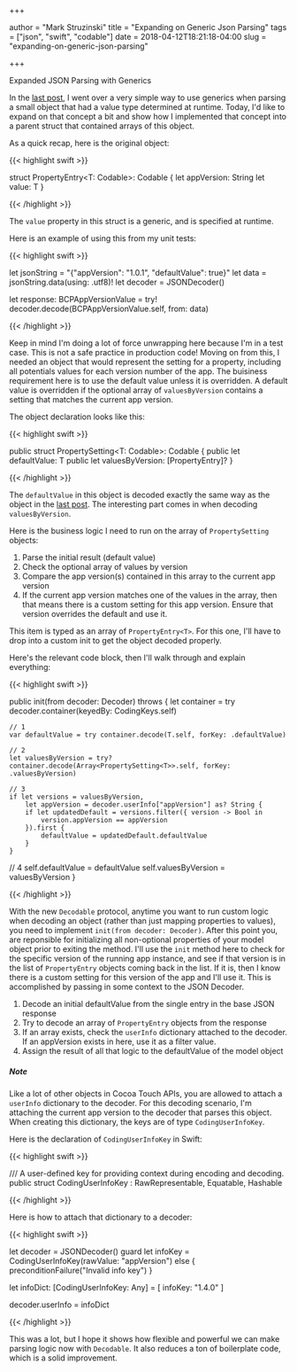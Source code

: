 +++

author = "Mark Struzinski"
title = "Expanding on Generic Json Parsing"
tags = ["json", "swift", "codable"]
date = 2018-04-12T18:21:18-04:00
slug = "expanding-on-generic-json-parsing"

+++

Expanded JSON Parsing with Generics

In the [last post](http://markstruzinski.com/post/generic-json-parsing), I went over a very simple way to use generics when parsing a small object that had a value type determined at runtime. Today, I'd like to expand on that concept a bit and show how I implemented that concept into a parent struct that contained arrays of this object.

<!--more-->

As a quick recap, here is the original object:

{{< highlight swift >}}

struct PropertyEntry<T: Codable>: Codable {
    let appVersion: String
    let value: T
}

{{< /highlight >}}

The `value` property in this struct is a generic, and is specified at runtime. 

Here is an example of using this from my unit tests:

{{< highlight swift >}}

let jsonString = "{\"appVersion\": \"1.0.1\", \"defaultValue\": true}"
let data = jsonString.data(using: .utf8)!
let decoder = JSONDecoder()

let response: BCPAppVersionValue<Bool> = 
	try! decoder.decode(BCPAppVersionValue<Bool>.self, from: data)

{{< /highlight >}}

Keep in mind I'm doing a lot of force unwrapping here because I'm in a test case. This is not a safe practice in production code! Moving on from this, I needed an object that would represent the setting for a property, including all potentials values for each version number of the app. The buisiness requirement here is to use the default value unless it is overridden. A default value is overridden if the optional array of `valuesByVersion` contains a setting that matches the current app version. 

The object declaration looks like this:

{{< highlight swift >}}

public struct PropertySetting<T: Codable>: Codable {
    public let defaultValue: T
    public let valuesByVersion: [PropertyEntry<T>]?
}

{{< /highlight >}}

The `defaultValue` in this object is decoded exactly the same way as the object in the [last post](/2018/03/generic-json-parsing/). The interesting part comes in when decoding `valuesByVersion`. 

Here is the business logic I need to run on the array of `PropertySetting` objects:

1. Parse the initial result (default value)
2. Check the optional array of values by version
3. Compare the app version(s) contained in this array to the current app version
4. If the current app version matches one of the values in the array, then that means there is a custom setting for this app version. Ensure that version overrides the default and use it.

This item is typed as an array of `PropertyEntry<T>`. For this one, I'll have to drop into a custom init to get the object decoded properly. 

Here's the relevant code block, then I'll walk through and explain everything:

{{< highlight swift >}}

public init(from decoder: Decoder) throws {
	let container = try decoder.container(keyedBy: CodingKeys.self)
    
    // 1
	var defaultValue = try container.decode(T.self, forKey: .defaultValue)
	
	// 2
	let valuesByVersion = try? container.decode(Array<PropertySetting<T>>.self, forKey: .valuesByVersion)
    
    // 3
	if let versions = valuesByVersion,
    	let appVersion = decoder.userInfo["appVersion"] as? String {
    	if let updatedDefault = versions.filter({ version -> Bool in
        	version.appVersion == appVersion
    	}).first {
        	defaultValue = updatedDefault.defaultValue
    	}
	}
   
   // 4
	self.defaultValue = defaultValue
	self.valuesByVersion = valuesByVersion
}

{{< /highlight >}}


With the new `Decodable` protocol, anytime you want to run custom logic when decoding an object (rather than just mapping properties to values), you need to implement `init(from decoder: Decoder)`. After this point you, are reponsible for initializing all non-optional properties of your model object prior to exiting the method. I'll use the `init` method here to check for the specific version of the running app instance, and see if that version is in the list of `PropertyEntry` objects coming back in the list. If it is, then I know there is a custom setting for this version of the app and I'll use it. This is accomplished by passing in some context to the JSON Decoder. 

1. Decode an initial defaultValue from the single entry in the base JSON response
2. Try to decode an array of `PropertyEntry` objects from the response
3. If an array exists, check the `userInfo` dictionary attached to the decoder. If an appVersion exists in here, use it as a filter value.
4. Assign the result of all that logic to the defaultValue of the model object

##### Note

Like a lot of other objects in Cocoa Touch APIs, you are allowed to attach a `userInfo` dictionary to the decoder. For this decoding scenario, I'm attaching the current app version to the decoder that parses this object. When creating this dictionary, the keys are of type `CodingUserInfoKey`. 

Here is the declaration of `CodingUserInfoKey` in Swift:

{{< highlight swift >}}

/// A user-defined key for providing context during encoding and decoding.
public struct CodingUserInfoKey : RawRepresentable, Equatable, Hashable 

{{< /highlight >}}

Here is how to attach that dictionary to a decoder:

{{< highlight swift >}}

let decoder = JSONDecoder()
guard let infoKey = CodingUserInfoKey(rawValue: "appVersion") else {
    preconditionFailure("Invalid info key")
}

let infoDict: [CodingUserInfoKey: Any] = [
    infoKey: "1.4.0"
]

decoder.userInfo = infoDict

{{< /highlight >}}

This was a lot, but I hope it shows how flexible and powerful we can make parsing logic now with `Decodable`. It also reduces a ton of boilerplate code, which is a solid improvement. 

